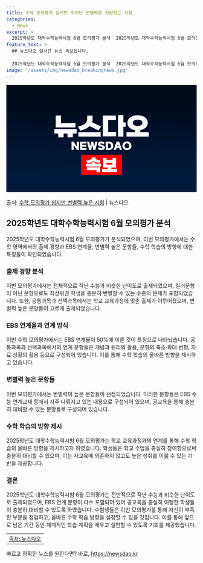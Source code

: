 ```yaml
---
title: 수학 모의평가 쉽지만 뛰어난 변별력을 자랑하는 시험
categories:
  - News
excerpt: >
  2025학년도 대학수학능력시험 6월 모의평가 분석  2025학년도 대학수학능력시험 6월 모의평가가 4일 실시…
feature_text: >
  ## 뉴스다오 실시간 뉴스 속보입니다.

  2025학년도 대학수학능력시험 6월 모의평가 분석  2025학년도 대학수학능력시험 6월 모의평가가 4일 실시…
image: '/assets/img/newsdao_breakingnews.jpg'
---
```


![뉴스다오 속보](/assets/img/newsdao_breakingnews.jpg)

<p>출처: <a href="https://newsdao.kr/4047" rel="dofollow">수학 모의평가 쉽지만 변별력 높은 시험</a> | 뉴스다오</p>

<h2 data-ke-size="size26">2025학년도 대학수학능력시험 6월 모의평가 분석</h2>
2025학년도 대학수학능력시험 6월 모의평가가 분석되었으며, 이번 모의평가에서는 수학 영역에서의 출제 경향과 EBS 연계율, 변별력 높은 문항들, 수학 학습의 방향에 대한 특징들이 확인되었습니다.

<h3>출제 경향 분석</h3>
이번 모의평가에서는 전체적으로 작년 수능과 비슷한 난이도로 출제되었으며, 킬러문항이 아닌 문항으로도 최상위권 학생을 충분히 변별할 수 있는 수준의 문제가 포함되었습니다. 또한, 공통과목과 선택과목에서는 학교 교육과정에 맞춘 출제가 이루어졌으며, 변별력 높은 문항들이 고르게 출제되었습니다.

<h3>EBS 연계율과 연계 방식</h3>
이번 수학 모의평가에서는 EBS 연계율이 50%에 이른 것이 특징으로 나타났습니다. 공통과목과 선택과목에서의 연계 문항들은 개념과 원리의 활용, 문항의 축소·확대·변형, 자료 상황의 활용 등으로 구성되어 있습니다. 이를 통해 수학 학습의 올바른 방향을 제시하고 있습니다.

<h3>변별력 높은 문항들</h3>
이번 모의평가에서는 변별력이 높은 문항들이 선정되었습니다. 이러한 문항들은 EBS 수능 연계교재 등에서 자주 다뤄지고 있는 내용으로 구성되어 있으며, 공교육을 통해 충분히 대비할 수 있는 문항들로 구성되어 있습니다.

<h3>수학 학습의 방향 제시</h3>
2025학년도 대학수학능력시험 6월 모의평가는 학교 교육과정과의 연계를 통해 수학 학습의 올바른 방향을 제시하고자 하였습니다. 학생들은 학교 수업을 충실히 참여함으로써 충분히 대비할 수 있으며, 이는 사교육에 의존하지 않고도 높은 성취를 이룰 수 있는 기반을 제공합니다.

<h3>결론</h3>
2025학년도 대학수학능력시험 6월 모의평가는 전반적으로 작년 수능과 비슷한 난이도로 출제되었으며, EBS 연계 문항이 다수 포함되어 있어 공교육을 충실히 이행한 학생들이 충분히 대비할 수 있도록 하였습니다. 수험생들은 이번 모의평가를 통해 자신이 부족한 부분을 점검하고, 올바른 수학 학습 방향을 설정할 수 있을 것입니다. 이를 통해 앞으로 남은 기간 동안 체계적인 학습 계획을 세우고 실천할 수 있도록 기회를 제공했습니다.
<p data-ke-size="size16"></p>
<table>
	<tr>
		<td style="text-align: center; height: 17px;"><a href="https://newsdao.kr/4047">출처: 뉴스다오</a></td>
	</tr>
</table>
<p data-ke-size="size16"></p> 

빠르고 정확한 뉴스를 원한다면? 바로, <a href="https://newsdao.kr" rel="dofollow">https://newsdao.kr</a>


